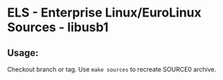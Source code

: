 # ELS - Enterprise Linux/EuroLinux Sources - libusb1
 
## Usage:
  Checkout branch or tag. Use `make sources` to recreate  SOURCE0 archive.
